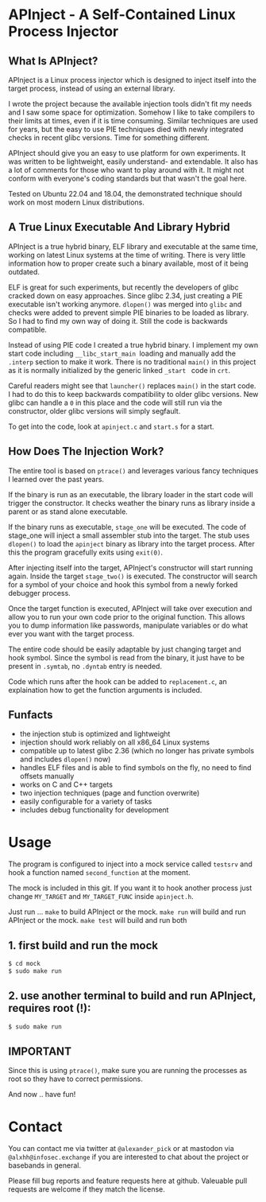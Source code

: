 # APInject - A Self-Contained Linux Process Injector

## What Is APInject?

APInject is a Linux process injector which is designed to inject itself into the target process, instead of using an external library. 

I wrote the project because the available injection tools didn't fit my needs and I saw some space for optimization. Somehow I like to take compilers to their limits at times, even if it is time consuming. Similar techniques are used for years, but the easy to use PIE techniques died with newly integrated checks in recent glibc versions. Time for something different.

APInject should give you an easy to use platform for own experiments. It was written to be lightweight, easily understand- and extendable. It also has a lot of comments for those who want to play around with it. It might not conform with everyone's coding standards but that wasn't the goal here.

Tested on Ubuntu 22.04 and 18.04, the demonstrated technique should work on most modern Linux distributions.

## A True Linux Executable And Library Hybrid

APInject is a true hybrid binary, ELF library and executable at the same time, working on latest Linux systems at the time of writing. There is very little information how to proper create such a binary available, most of it being outdated. 

ELF is great for such experiments, but recently the developers of glibc cracked down on easy approaches. Since glibc 2.34, just creating a PIE executable isn't working anymore. `dlopen()` was merged into `glibc` and checks were added to prevent simple PIE binaries to be loaded as library. So I had to find my own way of doing it. Still the code is backwards compatible.

Instead of using PIE code I created a true hybrid binary. I implement my own start code including `__libc_start_main `loading and manually add the `.interp` section to make it work. There is no traditional `main()` in this project as it is normally initialized by the generic linked `_start ` code in `crt`. 

Careful readers might see that `launcher()` replaces `main()` in the start code. I had to do this to keep backwards compatibility to older glibc versions. New glibc can handle a `0` in this place and the code will still run via the constructor, older glibc versions will simply segfault.

To get into the code, look at `apinject.c` and `start.s` for a start.

## How Does The Injection Work?

The entire tool is based on `ptrace()` and leverages various fancy techniques I learned over the past years.

If the binary is run as an executable, the library loader in the start code will trigger the constructor. It checks weather the binary runs as library inside a parent or as stand alone executable.

If the binary runs as executable, `stage_one` will be executed. The code of stage_one will inject a small assembler stub into the target. The stub uses `dlopen()` to load the `apinject` binary as library into the target process. After this the program gracefully exits using `exit(0)`.

After injecting itself into the target, APInject's constructor will start running again. Inside the target `stage_two()` is executed. The constructor will search for a symbol of your choice and hook this symbol from a newly forked debugger process. 

Once the target function is executed, APInject will take over execution and allow you to run your own code prior to the original function. This allows you to dump information like passwords, manipulate variables or do what ever you want with the target process. 

The entire code should be easily adaptable by just changing target and hook symbol. Since the symbol is read from the binary, it just have to be present in `.symtab`, no `.dyntab` entry is needed.

Code which runs after the hook can be added to `replacement.c`, an explaination how to get the function arguments is included.

## Funfacts

* the injection stub is optimized and lightweight
* injection should work reliably on all x86_64 Linux systems
* compatible up to latest glibc 2.36 (which no longer has private symbols and includes `dlopen()` now)
* handles ELF files and is able to find symbols on the fly, no need to find offsets manually
* works on C and C++ targets
* two injection techniques (page and function overwrite)
* easily configurable for a variety of tasks
* includes debug functionality for development

# Usage

The program is configured to inject into a mock service called `testsrv` and hook a function named `second_function` at the moment. 

The mock is included in this git. If you want it to hook another process just change `MY_TARGET` and `MY_TARGET_FUNC` inside `apinject.h`.

Just run ...
`make` to build APInject or the mock. 
`make run` will build and run APInject or the mock.
`make test` will build and run both

## 1. first build and run the mock 
```sh
$ cd mock
$ sudo make run
```
## 2. use another terminal to build and run APInject, requires root (!):
```sh
$ sudo make run
```

## IMPORTANT

Since this is using `ptrace()`, make sure you are running the processes as root so they have to correct permissions.

And now .. have fun!

# Contact

You can contact me via twitter at `@alexander_pick` or at mastodon via `@alxhh@infosec.exchange` if you are interested to chat about the project or basebands in general.

Please fill bug reports and feature requests here at github. Valeuable pull requests are welcome if they match the license.
